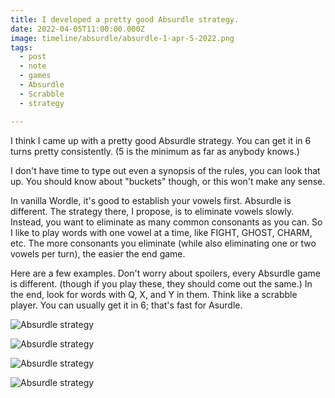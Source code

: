```yaml
---
title: I developed a pretty good Absurdle strategy.
date: 2022-04-05T11:00:00.000Z
image: timeline/absurdle/absurdle-1-apr-5-2022.png
tags:
  - post 
  - note
  - games
  - Absurdle
  - Scrabble
  - strategy

---
```


I think I came up with a pretty good Absurdle strategy. You can get it in 6 turns pretty consistently. (5 is the minimum as far as anybody knows.)

I don't have time to type out even a synopsis of the rules, you can look that up. You should know about "buckets" though, or this won't make any sense.

In vanilla Wordle, it's good to establish your vowels first. Absurdle is different. The strategy there, I propose, is to eliminate vowels slowly. Instead, you want to eliminate as many common consonants as you can. So I like to play words with one vowel at a time, like FIGHT, GHOST, CHARM, etc. The more consonants you eliminate (while also eliminating one or two vowels per turn), the easier the end game.

Here are a few examples. Don't worry about spoilers, every Absurdle game is different. (though if you play these, they should come out the same.) In the end, look for words with Q, X, and Y in them. Think like a scrabble player. You can usually get it in 6; that's fast for Asurdle.


![Absurdle strategy](/static/img/timeline/absurdle/absurdle-1-apr-5-2022.png)

![Absurdle strategy](/static/img/timeline/absurdle/absurdle-2-apr-5-2022.png)

![Absurdle strategy](/static/img/timeline/absurdle/absurdle-3-apr-5-2022.png)

![Absurdle strategy](/static/img/timeline/absurdle/absurdle-4-apr-5-2022.png)